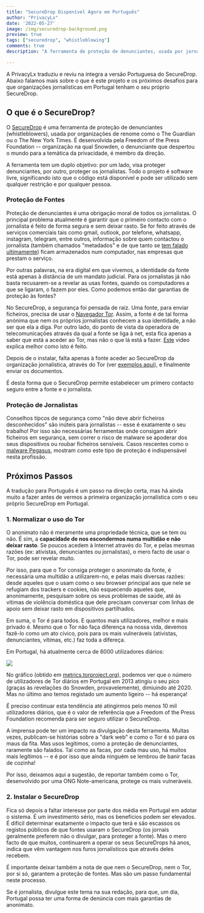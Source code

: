 ```yaml
---
title: "SecureDrop Disponível Agora em Português"
author: "PrivacyLx"
date: '2022-05-27'
image: /img/securedrop-background.png
preview: true
tags: ["securedrop", "whistleblowing"]
comments: true
description: "A ferramenta de proteção de denunciantes, usada por jornais de renome como o The Guardian ou o The New York Times, está agora disponível em Português, graças à PrivacyLx! Leia o post completo para saber quais os próximos passos para o SecureDrop chegar a Portugal."

---
```


A PrivacyLx traduziu e reviu na íntegra a versão Portuguesa do SecureDrop. Abaixo falamos mais sobre o que é este projeto e os próximos desafios para que organizações jornalísticas em Portugal tenham o seu próprio SecureDrop.

## O que é o SecureDrop?

O [SecureDrop](https://securedrop.org/) é uma ferramenta de proteção de denunciantes (whistleblowers), usada por organizações de renome como o The Guardian ou o The New York Times. É desenvolvida pela Freedom of the Press Foundation -- organização na qual Snowden, o denunciante que despertou o mundo para a temática da privacidade, é membro da direção.

A ferramenta tem um duplo objetivo: por um lado, visa proteger denunciantes, por outro, proteger os jornalistas. Todo o projeto é software livre, significando isto que o código está disponível e pode ser utilizado sem qualquer restrição e por qualquer pessoa.

### Proteção de Fontes

Proteção de denunciantes é uma obrigação moral de todos os jornalistas. O principal problema atualmente é garantir que o primeiro contacto com o jornalista é feito de forma segura e sem deixar rasto. Se for feito através de serviços comerciais tais como gmail, outlook, por telefone, whatsapp, instagram, telegram, entre outros, informação sobre quem contactou o jornalista (também chamados "metadados" e de que tanto se [tem falado ultimamente](https://direitosdigitais.pt/comunicacao/noticias/135-queixa-da-d3-leva-a-declaracao-de-inconstitucionalidade-da-lei-dos-metadados)) ficam armazenados num computador, nas empresas que prestam o serviço.

Por outras palavras, na era digital em que vivemos, a identidade da fonte está apenas à distância de um mandato judicial. Para os jornalistas já não basta recusarem-se a revelar as usas fontes, quando os computadores a que se ligaram, o fazem por eles. Como podemos então dar garantias de proteção às fontes?

No SecureDrop, a segurança foi pensada de raíz. Uma fonte, para enviar ficheiros, precisa de usar o [Navegador Tor](https://torproject.org). Assim, a fonte é de tal forma anónima que nem os próprios jornalistas conhecem a sua identidade, a não ser que ela a diga. Por outro lado, do ponto de vista da operadora de telecomunicações através da qual a fonte se liga à net, esta fica apenas a saber que está a aceder ao Tor, mas não o que lá está a fazer. [Este](https://www.youtube.com/watch?v=JWII85UlzKw) video explica melhor como isto é feito.

Depois de o instalar, falta apenas à fonte aceder ao SecureDrop da organização jornalística, através do Tor (ver [exemplos aqui](https://securedrop.org/directory/)), e finalmente enviar os documentos.

É desta forma que o SecureDrop permite estabelecer um primero contacto seguro entre a fonte e o jornalista.

### Proteção de Jornalistas
Conselhos típcos de segurança como "não deve abrir ficheiros desconhecidos" são inúteis para jornalistas -- esse é exatamente o seu trabalho! Por isso são necessárias ferramentas onde consigam abrir ficheiros em segurança, sem correr o risco de malware se apoderar dos seus dispositivos ou roubar ficheiros sensíveis. Casos rescentes como o [malware Pegasus](https://en.wikipedia.org/wiki/Pegasus_Project_(investigation)), mostram como este tipo de proteção é indispensável nesta profissão.

## Próximos Passos
A tradução para Português é um passo na direção certa, mas há ainda muito a fazer antes de vermos a primeira organização jornalística com o seu próprio SecureDrop em Portugal.

### 1. Normalizar o uso do Tor
O anonimato não é meramente uma propriedade técnica, que se tem ou não. É sim, a **capacidade de nos escondermos numa multidão e não deixar rasto**. Se poucos acedem à Internet através do Tor, e pelas mesmas razões (ex: ativistas, denunciantes ou jornalistas), o mero facto de usar o Tor, pode ser revelar muito. 

Por isso, para que o Tor consiga proteger o anonimato da fonte, é necessária uma multidão a utilizarem-no, e pelas mais diversas razões: desde aqueles que o usam como o seu browser principal aos que nele se refugiam dos trackers e cookies, não esquecendo aqueles que, anonimamente, pesquisam sobre os seus problemas de saúde, até às vítimas de violência doméstica que dele precisam conversar com linhas de apoio sem deixar rasto em dispositivos partilhados.

Em suma, o Tor é para todos. E quantos mais utilizadores, melhor e mais privado é. Mesmo que o Tor não faça diferença na nossa vida, devemos fazê-lo como um ato cívico, pois para os mais vulneráveis (ativistas, denunciantes, vítimas, etc.) faz toda a difereça.

Em Portugal, há atualmente cerca de 6000 utilizadores diários:

![](/img/tor-metrics-statistics-portugal.png)

No gráfico (obtido em [metrics.torproject.org](https://metrics.torproject.org/userstats-relay-country.html?start=2012-02-26&end=2022-05-27&country=pt&events=off)), podemos ver que o número de utilizadores de Tor diários em Portugal em 2013 atingiu o seu pico (graças às revelações do Snowden, provavelemente), dimiuindo até 2020. Mas no último ano temos registado um aumento ligeiro -- há esperança! 

É preciso continuar esta tendência até atingirmos pelo menos 10 mil utilizadores diários, que é o valor de referência que a Freedom of the Press Foundation recomenda para ser seguro utilizar o SecureDrop.


A imprensa pode ter um impacto na divulgação desta ferramenta. Muitas vezes, publicam-se histórias sobre a "dark web" e como o Tor é só para os maus da fita. Mas usos legítimos, como a proteção de denunciantes, raramente são falados. Tal como as facas, por cada mau uso, há muitos mais legítimos -- e é por isso que ainda ninguém se lembrou de banir facas de cozinha!

Por isso, deixamos aqui a sugestão, de reportar também como o Tor, desenvolvido por uma ONG Note-americana, protege os mais vulneráveis.

### 2. Instalar o SecureDrop

Fica só depois a faltar interesse por parte dos média em Portugal em adotar o sistema. É um investimento sério, mas os benefícios podem ser elevados. É difícil determinar exatamente o impacto que terá e são escassos os registos públicos de que fontes usaram o SecureDrop (os jornais geralmente preferem não o divulgar, para proteger a fonte). Mas o mero facto de que muitos, continuarem a operar os seus SecureDrops há anos, indica que vêm vantagem nos furos jornalísticos que através deles recebem. 

É importante deixar também a nota de que nem o SecureDrop, nem o Tor, por si só, garantem a proteção de fontes. Mas são um passo fundamental neste processo.

Se é jornalista, divulgue este tema na sua redação, para que, um dia, Portugal possa ter uma forma de denúncia com mais garantias de anonimato.

